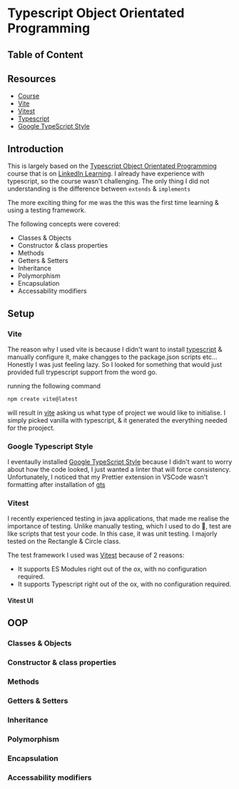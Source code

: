 # Typescript Object Orientated Programming

## Table of Content

## Resources

- [Course](https://www.linkedin.com/learning/typescript-object-oriented-programming/)
- [Vite](https://vitejs.dev/)
- [Vitest](https://vitest.dev/)
- [Typescript](https://www.typescriptlang.org/)
- [Google TypeScript Style](https://google.github.io/styleguide/tsguide.html)

## Introduction

This is largely based on the [Typescript Object Orientated Programming](https://www.linkedin.com/learning/typescript-object-oriented-programming/) course that is on [LinkedIn Learning](https://www.linkedin.com/learning/). I already have experience with typescript, so the course wasn't challenging. The only thing I did not understanding is the difference between `extends` & `implements`

The more exciting thing for me was the this was the first time learning & using a testing framework. 

The following concepts were covered:

- Classes & Objects
- Constructor & class properties
- Methods
- Getters & Setters
- Inheritance
- Polymorphism
- Encapsulation
- Accessability modifiers

## Setup

### Vite

The reason why I used vite is because I didn't want to install [typescript](https://www.typescriptlang.org/) & manually configure it, make changges to the package.json scripts etc... Honestly I was just feeling lazy. So I looked for something that would just provided full trypescript support from the word go. 

running the following command

```bash
npm create vite@latest
```

will result in [vite](https://vitejs.dev/) asking us what type of project we would like to initialise. I simply picked vanilla with typescript, & it generated the everything needed for the prooject.

### Google Typescript Style

I eventaully installed [Google TypeScript Style](https://google.github.io/styleguide/tsguide.html) because I didn't want to worry about how the code looked, I just wanted a linter that will force consistency. Unfortunately, I noticed that my Prettier extension in VSCode wasn't formatting after installation of [gts](https://google.github.io/styleguide/tsguide.html)

### Vitest

I recently experienced testing in java applications, that made me realise the importance of testing. Unlike manually testing, which I used to do 🥲, test are like scripts that test your code. In this case, it was unit testing. I majorly tested on the Rectangle & Circle class.

The test framework I used was [Vitest](https://vitest.dev/) because of 2 reasons:

- It supports ES Modules right out of the ox, with no configuration required.
- It supports Typescript right out of the ox, with no configuration required.

#### Vitest UI



## OOP

### Classes & Objects

### Constructor & class properties

### Methods

### Getters & Setters

### Inheritance

### Polymorphism

### Encapsulation

### Accessability modifiers

<!-- Prettier extension not working anymore -->

<!-- 
I just finished the course “TypeScript: Object-Oriented Programming” by Dylan Israel! Check it out: https://www.linkedin.com/learning/certificates/ab98bf41a09079b73f104f0c61de3ddd894132f60733145412edd380bfb4b307?trk=share_certificate #typescript.
 -->
